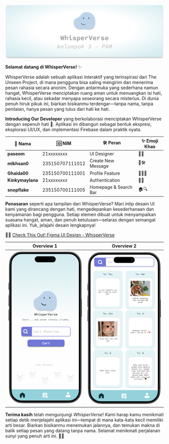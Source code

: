 ![Banner](https://github.com/mIkhsan0/Semester4-UTP-PAM/blob/master/screenshot/banner.png?raw=true)


**Selamat datang di WhisperVerse!** ✨

WhisperVerse adalah sebuah aplikasi interaktif yang terinspirasi dari The Unseen Project, di mana pengguna bisa saling mengirim dan menerima pesan rahasia secara anonim. Dengan antarmuka yang sederhana namun hangat, WhisperVerse menciptakan ruang aman untuk menuangkan isi hati, rahasia kecil, atau sekadar menyapa seseorang secara misterius. Di dunia penuh hiruk pikuk ini, biarkan bisikanmu terdengar—tanpa nama, tanpa penilaian, hanya pesan yang tulus dari hati ke hati.

**Introducing Our Developer** 
yang berkolaborasi menciptakan WhisperVerse dengan sepenuh hati 💖. Aplikasi ini dibangun sebagai bentuk ekspresi, eksplorasi UI/UX, dan implementasi Firebase dalam praktik nyata.

| 👤 Nama             | 🆔 NIM           | 🛠️ Peran               | ✨ Emoji Khas |
|---------------------|------------------|------------------------|---------------|
| **paseom**          | 21xxxxxxxx        | UI Designer            | 🎨🧁 |
| **mlkhsan0**        | 235150707111012        | Create New Message     | 💌🛠️ |
| **Ghaida00**        | 235150700111001        | Profile Feature        | 🙋‍♀️📱 |
| **Kinkymaylana**    | 21xxxxxxxx        | Authentication         | 🔐🌟 |
| **snopflake**       | 235150700111005        | Homepage & Search Bar  | 🏠🔍 |

**Penasaran** seperti apa tampilan dari WhisperVerse? Mari intip desain UI kami yang dirancang dengan hati, mengedepankan kesederhanaan dan kenyamanan bagi pengguna. Setiap elemen dibuat untuk menyampaikan suasana hangat, aman, dan penuh ketulusan—selaras dengan semangat aplikasi ini. Yuk, jelajahi desain lengkapnya!

🔗✨ [Check This Out! Figma UI Design - WhisperVerse]([https://www.figma.com/file/xxxxxxxxxxxxx](https://www.figma.com/design/aXZ45UIZtAQYRcQzmjyDsT/UTP-PAM?node-id=0-1&t=U34bcoZZmqU40M4e-1))


| Overview 1 | Overview 2 | 
|:--:|:--:|
| ![image](https://github.com/mIkhsan0/Semester4-UTP-PAM/blob/master/screenshot/homepageWhisperverse.png?raw=true) | ![image](screenshot/homepageWhisperverse2.png) |


**Terima kasih**  telah mengunjungi *WhisperVerse*! Kami harap kamu menikmati setiap detik menjelajahi aplikasi ini—tempat di mana kata-kata kecil memiliki arti besar. Biarkan bisikanmu menemukan jalannya, dan temukan makna di balik setiap pesan yang datang tanpa nama. Selamat menikmati perjalanan sunyi yang penuh arti ini. 🤍✨
